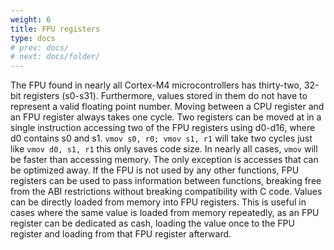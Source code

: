 ```yaml
---
weight: 6
title: FPU registers
type: docs
# prev: docs/
# next: docs/folder/
---
```

<style>
  .side-by-side {
    display: flex;
    gap: 10px;
    padding-top: 20px;
    padding-bottom: 10px;
  }
  .box {
    flex: 1;
    border: none;
    box-sizing: border-box;
  }
  @media (max-width: 400px) {
            .side-by-side {
                flex-direction: column;
            }
        }
</style>

The FPU found in nearly all Cortex-M4 microcontrollers has thirty-two, 32-bit registers (s0-s31). Furthermore, values stored in them do not have to represent a valid floating point number. Moving between a CPU register and an FPU register always takes one cycle. Two registers can be moved at in a single instruction accessing two of the FPU registers using d0-d16, where d0 contains s0 and s1. `vmov s0, r0; vmov s1, r1` will take two cycles just like `vmov d0, s1, r1` this only saves code size. In nearly all cases, `vmov` will be faster than accessing memory. The only exception is accesses that can be optimized away. If the FPU is not used by any other functions, FPU registers can be used to pass information between functions, breaking free from the ABI restrictions without breaking compatibility with C code. Values can be directly loaded from memory into FPU registers. This is useful in cases where the same value is loaded from memory repeatedly, as an FPU register can be dedicated as cash, loading the value once to the FPU register and loading from that FPU register afterward.